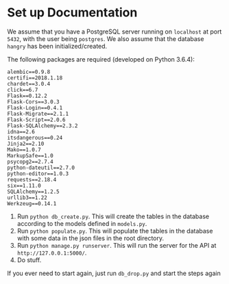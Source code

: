 # Set up Documentation

We assume that you have a PostgreSQL server running on `localhost` at port `5432`, with the user being `postgres`. We also assume that the database `hangry` has been initialized/created.

The following packages are required (developed on Python 3.6.4):

```
alembic==0.9.8
certifi==2018.1.18
chardet==3.0.4
click==6.7
Flask==0.12.2
Flask-Cors==3.0.3
Flask-Login==0.4.1
Flask-Migrate==2.1.1
Flask-Script==2.0.6
Flask-SQLAlchemy==2.3.2
idna==2.6
itsdangerous==0.24
Jinja2==2.10
Mako==1.0.7
MarkupSafe==1.0
psycopg2==2.7.4
python-dateutil==2.7.0
python-editor==1.0.3
requests==2.18.4
six==1.11.0
SQLAlchemy==1.2.5
urllib3==1.22
Werkzeug==0.14.1
``` 

1. Run `python db_create.py`. This will create the tables in the database according to the models defined in `models.py`.
2. Run `python populate.py`. This will populate the tables in the database with some data in the json files in the root directory.
3. Run `python manage.py runserver`. This will run the server for the API at `http://127.0.0.1:5000/`.
4. Do stuff.

If you ever need to start again, just run `db_drop.py` and start the steps again
